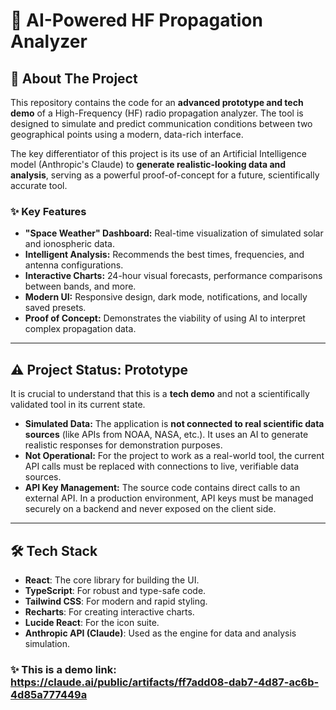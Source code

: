 # 🤖 AI-Powered HF Propagation Analyzer

## 🚀 About The Project

This repository contains the code for an **advanced prototype and tech demo** of a High-Frequency (HF) radio propagation analyzer. The tool is designed to simulate and predict communication conditions between two geographical points using a modern, data-rich interface.

The key differentiator of this project is its use of an Artificial Intelligence model (Anthropic's Claude) to **generate realistic-looking data and analysis**, serving as a powerful proof-of-concept for a future, scientifically accurate tool.

### ✨ Key Features

* **"Space Weather" Dashboard:** Real-time visualization of simulated solar and ionospheric data.
* **Intelligent Analysis:** Recommends the best times, frequencies, and antenna configurations.
* **Interactive Charts:** 24-hour visual forecasts, performance comparisons between bands, and more.
* **Modern UI:** Responsive design, dark mode, notifications, and locally saved presets.
* **Proof of Concept:** Demonstrates the viability of using AI to interpret complex propagation data.

---

## ⚠️ Project Status: Prototype

It is crucial to understand that this is a **tech demo** and not a scientifically validated tool in its current state.

* **Simulated Data:** The application is **not connected to real scientific data sources** (like APIs from NOAA, NASA, etc.). It uses an AI to generate realistic responses for demonstration purposes.
* **Not Operational:** For the project to work as a real-world tool, the current API calls must be replaced with connections to live, verifiable data sources.
* **API Key Management:** The source code contains direct calls to an external API. In a production environment, API keys must be managed securely on a backend and never exposed on the client side.

---

## 🛠️ Tech Stack

* **React**: The core library for building the UI.
* **TypeScript**: For robust and type-safe code.
* **Tailwind CSS**: For modern and rapid styling.
* **Recharts**: For creating interactive charts.
* **Lucide React**: For the icon suite.
* **Anthropic API (Claude)**: Used as the engine for data and analysis simulation.


### ✨ This is a demo link: https://claude.ai/public/artifacts/ff7add08-dab7-4d87-ac6b-4d85a777449a
